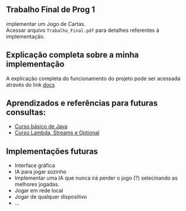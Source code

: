 ## Trabalho Final de Prog 1

implementar um Jogo de Cartas.</br>
Acessar arquivo `Trabalho_Final.pdf` para detalhes referentes à implementação.

<h2>Explicação completa sobre a minha implementação</h2> 

A explicação completa do funcionamento do projeto pode ser acessada </br>
através do link [docs](docs/)

## Aprendizados e referências para futuras consultas:
- [Curso básico de Java]([docs/](https://www.youtube.com/watch?v=X8AnVQ-GqLU&list=PLx4x_zx8csUjFC5WWjoNUL7LOOD7LCKRW))
- [Curso Lambda, Streams e Optional](https://www.youtube.com/watch?v=lbCYLgoVpfQ&list=PLuYctAHjg89ZkhgOQo0zcTtmHY5nuRYud)

## Implementações futuras
- Interface gráfica
- IA para jogar sozinho
- Implementar uma IA que nunca irá perder o jogo (?) selecinando as melhores jogadas.
- Jogar em rede local
- Jogar de qualquer dispositivo
- ...
